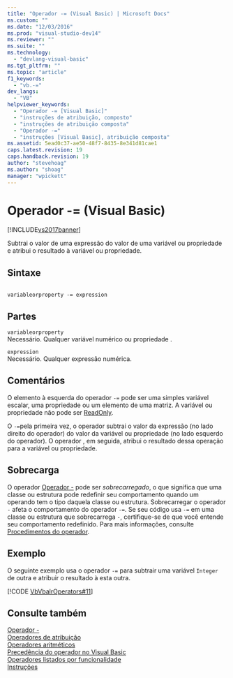```yaml
---
title: "Operador -= (Visual Basic) | Microsoft Docs"
ms.custom: ""
ms.date: "12/03/2016"
ms.prod: "visual-studio-dev14"
ms.reviewer: ""
ms.suite: ""
ms.technology: 
  - "devlang-visual-basic"
ms.tgt_pltfrm: ""
ms.topic: "article"
f1_keywords: 
  - "vb.-="
dev_langs: 
  - "VB"
helpviewer_keywords: 
  - "Operador -= [Visual Basic]"
  - "instruções de atribuição, composto"
  - "instruções de atribuição composta"
  - "Operador -="
  - "instruções [Visual Basic], atribuição composta"
ms.assetid: 5ead0c37-ae50-48f7-8435-8e341d81cae1
caps.latest.revision: 19
caps.handback.revision: 19
author: "stevehoag"
ms.author: "shoag"
manager: "wpickett"
---
```

# Operador -= (Visual Basic)
[!INCLUDE[vs2017banner](../../../csharp/includes/vs2017banner.md)]

Subtrai o valor de uma expressão do valor de uma variável ou propriedade e atribui o resultado à variável ou propriedade.  
  
## Sintaxe  
  
```  
  
variableorproperty -= expression  
```  
  
## Partes  
 `variableorproperty`  
 Necessário.  Qualquer variável numérico ou propriedade .  
  
 `expression`  
 Necessário.  Qualquer expressão numérica.  
  
## Comentários  
 O elemento à esquerda do operador `-=` pode ser uma simples variável escalar, uma propriedade ou um elemento de uma matriz.  A variável ou propriedade não pode ser [ReadOnly](../../../visual-basic/language-reference/modifiers/readonly.md).  
  
 O `-=`pela primeira vez, o operador subtrai o valor da expressão \(no lado direito do operador\) do valor da variável ou propriedade \(no lado esquerdo do operador\).   O operador , em seguida, atribui o resultado dessa operação para a variável ou propriedade.  
  
## Sobrecarga  
 O operador [Operador \-](../../../visual-basic/language-reference/operators/subtraction-operator.md) pode ser *sobrecarregado*, o que significa que uma classe ou estrutura pode redefinir seu comportamento quando um operando tem o tipo daquela classe ou estrutura.  Sobrecarregar o operador `-` afeta o comportamento do operador `-=`.  Se seu código usa `-=` em uma classe ou estrutura que sobrecarrega `-`, certifique\-se de que você entende seu comportamento redefinido.  Para mais informações, consulte [Procedimentos do operador](../../../visual-basic/programming-guide/language-features/procedures/operator-procedures.md).  
  
## Exemplo  
 O seguinte exemplo usa o operador `-=` para subtrair uma variável `Integer` de outra e atribuir o resultado à esta outra.  
  
 [!CODE [VbVbalrOperators#11](../CodeSnippet/VS_Snippets_VBCSharp/VbVbalrOperators#11)]  
  
## Consulte também  
 [Operador \-](../../../visual-basic/language-reference/operators/subtraction-operator.md)   
 [Operadores de atribuição](../../../visual-basic/language-reference/operators/assignment-operators.md)   
 [Operadores aritméticos](../../../visual-basic/programming-guide/language-features/operators-and-expressions/arithmetic-operators.md)   
 [Precedência do operador no Visual Basic](../../../visual-basic/language-reference/operators/operator-precedence.md)   
 [Operadores listados por funcionalidade](../../../visual-basic/language-reference/operators/operators-listed-by-functionality.md)   
 [Instruções](../../../visual-basic/programming-guide/language-features/statements.md)